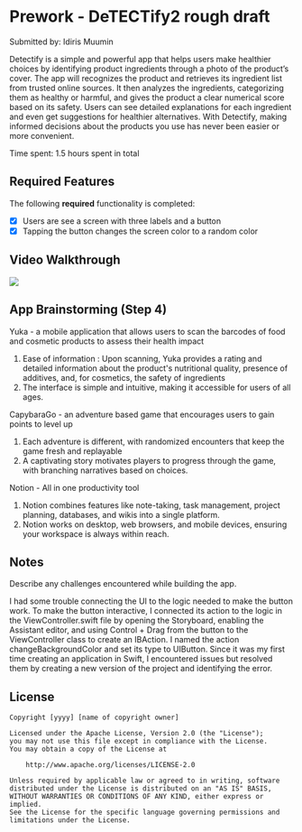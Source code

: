 # Prework - DeTECTify2 rough draft

Submitted by: Idiris Muumin

Detectify is a simple and powerful app that helps users make healthier choices by identifying product ingredients through a photo of the product’s cover. 
The app will recognizes the product and retrieves its ingredient list from trusted online sources. 
It then analyzes the ingredients, categorizing them as healthy or harmful, and gives the product a clear numerical score based on its safety. 
Users can see detailed explanations for each ingredient and even get suggestions for healthier alternatives. 
With Detectify, making informed decisions about the products you use has never been easier or more convenient.

Time spent: 1.5 hours spent in total

## Required Features

The following **required** functionality is completed:

- [X] Users are see a screen with three labels and a button
- [X] Tapping the button changes the screen color to a random color
 
## Video Walkthrough


<div>
    <a href="https://www.loom.com/share/3969ee02657943989e88c71975d29376">
    </a>
    <a href="https://www.loom.com/share/3969ee02657943989e88c71975d29376">
      <img style="max-width:300px;" src="https://cdn.loom.com/sessions/thumbnails/3969ee02657943989e88c71975d29376-9553e0819ef80647-full-play.gif">
    </a>
  </div>

## App Brainstorming (Step 4)
Yuka - a mobile application that allows users to scan the barcodes of food and cosmetic products to assess their health impact

1. Ease of information : Upon scanning, Yuka provides a rating and detailed information about the product's nutritional quality, presence of additives, and, for cosmetics, the safety of ingredients
2. The interface is simple and intuitive, making it accessible for users of all ages.

CapybaraGo - an adventure based game that encourages users to gain points to level up

1. Each adventure is different, with randomized encounters that keep the game fresh and replayable
2. A captivating story motivates players to progress through the game, with branching narratives based on choices.

Notion - All in one productivity tool

1.  Notion combines features like note-taking, task management, project planning, databases, and wikis into a single platform.
2. Notion works on desktop, web browsers, and mobile devices, ensuring your workspace is always within reach.
## Notes

Describe any challenges encountered while building the app.

I had some trouble connecting the UI to the logic needed to make the button work. To make the button interactive, I connected its action to the logic in the ViewController.swift 
file by opening the Storyboard, enabling the Assistant editor, and using Control + Drag from the button to the ViewController class to create an IBAction. I named the action 
changeBackgroundColor and set its type to UIButton. Since it was my first time creating an application in Swift, I encountered issues but resolved them by creating a new version 
of the project and identifying the error.
## License

    Copyright [yyyy] [name of copyright owner]

    Licensed under the Apache License, Version 2.0 (the "License");
    you may not use this file except in compliance with the License.
    You may obtain a copy of the License at

        http://www.apache.org/licenses/LICENSE-2.0

    Unless required by applicable law or agreed to in writing, software
    distributed under the License is distributed on an "AS IS" BASIS,
    WITHOUT WARRANTIES OR CONDITIONS OF ANY KIND, either express or implied.
    See the License for the specific language governing permissions and
    limitations under the License.

